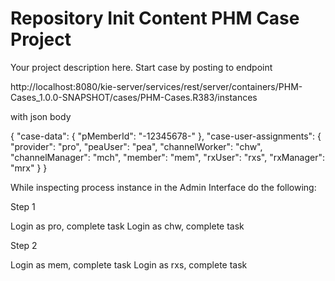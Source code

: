 Repository Init Content
PHM Case Project
=======================

Your project description here.
Start case by posting to endpoint

http://localhost:8080/kie-server/services/rest/server/containers/PHM-Cases_1.0.0-SNAPSHOT/cases/PHM-Cases.R383/instances

with json body

{
    "case-data": {
        "pMemberId": "-12345678-"
    },
    "case-user-assignments": {
        "provider": "pro",
        "peaUser": "pea",
        "channelWorker": "chw",
        "channelManager": "mch",
        "member": "mem",
        "rxUser": "rxs",
        "rxManager": "mrx" 
    }
}

While inspecting process instance in the Admin Interface do the following:

Step 1

Login as pro, complete task
Login as chw, complete task

Step 2 

Login as mem, complete task
Login as rxs, complete task
